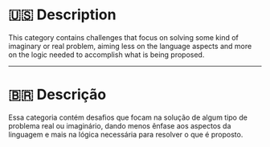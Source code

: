 # 🇺🇸 Description

This category contains challenges that focus on solving some kind of imaginary or real problem, aiming less on the language
aspects and more on the logic needed to accomplish what is being proposed.

---

# 🇧🇷 Descrição

Essa categoria contém desafios que focam na solução de algum tipo de problema real ou imaginário, dando menos ênfase aos
aspectos da linguagem e mais na lógica necessária para resolver o que é proposto.
